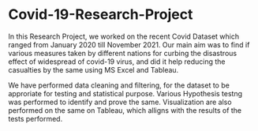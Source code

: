 # Covid-19-Research-Project

In this Research Project, we worked on the recent Covid Dataset which ranged from January 2020 till November 2021.
Our main aim was to find if various measures taken by different nations for curbing the disastrous effect of widespread of covid-19 virus, and did it help reducing the casualties by the same using MS Excel and Tableau.

We have performed data cleaning and filtering, for the dataset to be approriate for testing and statistical purpose.
Various Hypothesis testng was performed to identify and prove the same.
Visualization are also performed on the same on Tableau, which alligns with the results of the tests performed.
